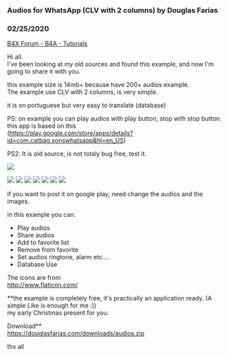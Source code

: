 ### Audios for WhatsApp (CLV with 2 columns) by Douglas Farias
### 02/25/2020
[B4X Forum - B4A - Tutorials](https://www.b4x.com/android/forum/threads/87447/)

Hi all.  
I've been looking at my old sources and found this example, and now I'm going to share it with you.  
  
this example size is 14mb+ because have 200+ audios example.  
The example use CLV with 2 columns, is very simple.  
  
it is on portuguese but very easy to translate (database)  
  
PS: on example you can play audios with play button, stop with stop button.  
this app is based on this  
(<https://play.google.com/store/apps/details?id=com.catbag.sonswhatsapp&hl=en_US>)  
  
PS2: It is old source, is not totaly bug free, test it.  
  
![](https://www.b4x.com/android/forum/attachments/62932)  
  
  
![](https://www.b4x.com/android/forum/attachments/62932) ![](https://www.b4x.com/android/forum/attachments/62933) ![](https://www.b4x.com/android/forum/attachments/62934) ![](https://www.b4x.com/android/forum/attachments/62935) ![](https://www.b4x.com/android/forum/attachments/62936) ![](https://www.b4x.com/android/forum/attachments/62937) ![](https://www.b4x.com/android/forum/attachments/62938)  
  
  
if you want to post it on google play, need change the audios and the images.  
  
in this example you can.  
- Play audios  
- Share audios  
- Add to favorite list  
- Remove from favorite  
- Set audios ringtone, alarm etc….  
- Database Use  
  
The icons are from  
<http://www.flaticon.com/>  
  
**the example is completely free, it's practically an application ready. (A simple Like is enough for me :))  
my early Christmas present for you.  
  
  
Download**  
<https://douglasfarias.com/downloads/audios.zip>  
  
thx all
